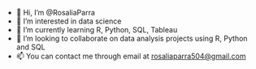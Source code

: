 - 👋 Hi, I’m @RosaliaParra
- 👀 I’m interested in data science
- 🌱 I’m currently learning R, Python, SQL, Tableau
- 💞️ I’m looking to collaborate on data analysis projects using R, Python and SQL
- 📫 You can contact me through email at rosaliaparra504@gmail.com

<!---
RosaliaParra/RosaliaParra is a ✨ special ✨ repository because its `README.md` (this file) appears on your GitHub profile.
You can click the Preview link to take a look at your changes.
--->
